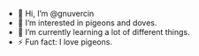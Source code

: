 - 👋 Hi, I’m @gnuvercin
- 👀 I’m interested in pigeons and doves.
- 🌱 I’m currently learning a lot of different things.
- ⚡ Fun fact: I love pigeons.

